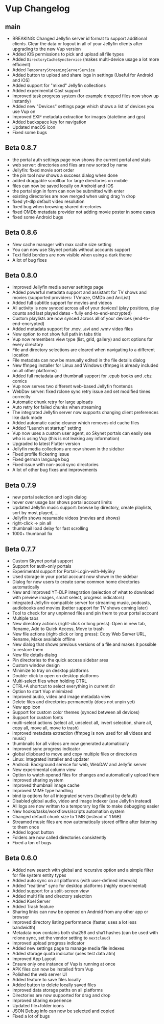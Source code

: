 # Vup Changelog

## main

- BREAKING: Changed Jellyfin server id format to support additional clients. Clear the data or logout in all of your Jellyfin clients after upgrading to the new Vup version
- Added iOS permissions to pick and upload all file types
- Added `DirectoryCacheSyncService` (makes multi-device usage a lot more efficient)
- Added `TemporaryStreamingServerService`
- Added button to upload and share logs in settings (Useful for Android and iOS)
- Added support for "mixed" Jellyfin collections
- Added experimental Cast support
- Improved task progress system (for example dropped files now show up instantly)
- Added new "Devices" settings page which shows a list of devices you use Vup on
- Improved EXIF metadata extraction for images (datetime and gps)
- Added backspace key for navigation
- Updated macOS icon
- Fixed some bugs

## Beta 0.8.7

- the portal auth settings page now shows the current portal and stats
- web server: directories and files are now sorted by name
- Jellyfin: fixed movie sort order
- the pin tool now shows a success dialog when done
- added draggable scrollbar for large directories on mobile
- files can now be saved locally on Android and iOS
- the portal sign in form can now be submitted with enter
- existing directories are now merged when using drag 'n drop
- fixed yt-dlp default video resolution
- fixed bug when browsing shared directories
- fixed OMDb metadata provider not adding movie poster in some cases
- fixed some Android bugs

## Beta 0.8.6

- New cache manager with max cache size setting
- You can now use Skynet portals without accounts support
- Text field borders are now visible when using a dark theme
- A lot of bug fixes

## Beta 0.8.0

- Improved Jellyfin media server settings page
- Added powerful metadata support and assistant for TV shows and movies (supported providers: TVmaze, OMDb and AniList)
- Added full subtitle support for movies and videos
- All activity is now synced across all of your devices! (play positions, play counts and last played dates - fully end-to-end-encrypted)
- Custom playlists are now synced across all of your devices (end-to-end-encrypted)
- Added metadata support for .mov, .avi and .wmv video files
- New option to not show full path in tabs title
- Vup now remembers view type (list, grid, gallery) and sort options for every directory
- File and directory selections are cleared when navigating to a different location
- File metadata can now be manually edited in the file details dialog
- New ffmpeg installer for Linux and Windows (ffmpeg is already included on all other platforms)
- Added full metadata and thumbnail support for .epub books and .cbz comics
- Vup now serves two different web-based Jellyfin frontends
- WebDav server: fixed rclone sync retry issue and set modified times correctly
- Automatic chunk retry for large uploads
- Auto retry for failed chunks when streaming
- The integrated Jellyfin server now supports changing client preferences like dark mode
- Added automatic cache cleaner which removes old cache files
- Added "Launch at startup" setting
- Vup now uses a custom user agent, so Skynet portals can easily see who is using Vup (this is not leaking any information)
- Upgraded to latest Flutter version
- Jellyfin media collections are now shown in the sidebar
- Fixed profile flickering issue
- Fixed german language bug
- Fixed issue with non-ascii sync directories
- A lot of other bug fixes and improvements

## Beta 0.7.9

- new portal selection and login dialog
- hover over usage bar shows portal account limits
- Updated Jellyfin music support: browse by directory, create playlists, sort by most played, ...
- Jellyfin shows resumable videos (movies and shows)
- right-click -> pin all
- thumbnail load delay for fast scrolling
- 1000+ thumbnail fix

## Beta 0.7.7

- Custom Skynet portal support
- Support for auth-only portals
- Experimental support for Portal-Login-with-MySky
- Used storage in your portal account now shown in the sidebar
- Dialog for new users to create some common home directories automatically
- New and improved YT-DLP integration (selection of what to download with preview images, smart select, progress indicators)
- Integrated Jellyfin-compatible server for streaming music, podcasts, audiobooks and movies (better support for TV shows coming later)
- Tool to check for any unpinned files and pin them to your portal account
- Multiple tabs
- New directory actions (right-click or long press): Open in new tab, Rename, Add to Quick Access, Move to trash
- New file actions (right-click or long press): Copy Web Server URL, Rename, Make available offline
- New dialog that shows previous versions of a file and makes it possible to restore them
- New file details dialog
- Pin directories to the quick access sidebar area
- Custom window design
- Minimize to tray on desktop platforms
- Double-click to open on desktop platforms
- Multi-select files when holding CTRL
- CTRL+A shortcut to select everything in current dir
- Option to start Vup minimized
- Improved audio, video and image metadata view
- Delete files and directories permanently (does not unpin yet)
- New app icon
- Support for custom color themes (synced between all devices)
- Support for custom fonts
- multi-select actions (select all, unselect all, invert selection, share all, copy all, move all, move to trash)
- improved metadata extraction (ffmpeg is now used for all videos and music)
- thumbnails for all videos are now generated automatically
- Improved sync progress indicator
- global clipboard to move and copy multiple files or directories
- Linux: Integrated installer and updater
- Android: Background service for web, WebDAV and Jellyfin server
- New experimental column view
- Option to watch opened files for changes and automatically upload them
- Improved sharing system
- Improved thumbnail image cache
- Improved MIME type handling
- bind ip options for all integrated servers (localhost by default)
- Disabled global audio, video and image indexer (use Jellyfin instead)
- All logs are now written to a temporary log file to make debugging easier
- New hooks/tasks/workflows/scripts automation system
- Changed default chunk size to 1 MB (instead of 1 MiB)
- Streamed music files are now automatically stored offline after listening to them once
- Added logout button
- Folders are now called directories consistently
- Fixed a ton of bugs


## Beta 0.6.0

- Added new search with global and recursive option and a simple filter for file system entity types
- Added auto sync on all platforms (with user-defined intervals)
- Added "realtime" sync for desktop platforms (highly experimental)
- Added support for a split-screen view
- Added multi file and directory selection
- Added Koel Server
- Added Trash feature
- Sharing links can now be opened on Android from any other app or browser
- Improved directory listing performance (faster, uses a lot less bandwidth)
- Metadata now contains both sha256 and sha1 hashes (can be used with rclone sync, set the vendor setting to `nextcloud`)
- Improved upload progress indicator
- Added new settings page to manage media file indexes
- Added storage quota indicator (uses test data atm)
- Improved App Layout
- Ensure only one instance of Vup is running at once
- APK files can now be installed from Vup
- Polished the web server UI
- Added feature to save files locally
- Added button to delete locally saved files
- Improved data storage paths on all platforms
- Directories are now supported for drag and drop
- Improved sharing experience
- Updated file+folder icons
- JSON Debug info can now be selected and copied
- Fixed a lot of bugs
